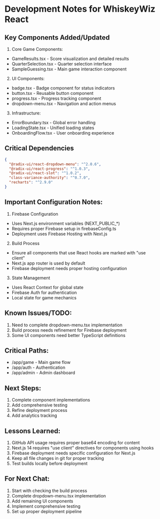 # Development Notes for WhiskeyWiz React

## Key Components Added/Updated

1. Core Game Components:
- GameResults.tsx - Score visualization and detailed results
- QuarterSelection.tsx - Quarter selection interface
- SampleGuessing.tsx - Main game interaction component

2. UI Components:
- badge.tsx - Badge component for status indicators
- button.tsx - Reusable button component
- progress.tsx - Progress tracking component
- dropdown-menu.tsx - Navigation and action menus

3. Infrastructure:
- ErrorBoundary.tsx - Global error handling
- LoadingState.tsx - Unified loading states
- OnboardingFlow.tsx - User onboarding experience

## Critical Dependencies
```json
{
  "@radix-ui/react-dropdown-menu": "^2.0.6",
  "@radix-ui/react-progress": "^1.0.3",
  "@radix-ui/react-slot": "^1.0.2",
  "class-variance-authority": "^0.7.0",
  "recharts": "^2.9.0"
}
```

## Important Configuration Notes:

1. Firebase Configuration
- Uses Next.js environment variables (NEXT_PUBLIC_*)
- Requires proper Firebase setup in firebaseConfig.ts
- Deployment uses Firebase Hosting with Next.js

2. Build Process
- Ensure all components that use React hooks are marked with "use client"
- Next.js app router is used by default
- Firebase deployment needs proper hosting configuration

3. State Management
- Uses React Context for global state
- Firebase Auth for authentication
- Local state for game mechanics

## Known Issues/TODO:
1. Need to complete dropdown-menu.tsx implementation
2. Build process needs refinement for Firebase deployment
3. Some UI components need better TypeScript definitions

## Critical Paths:
- /app/game - Main game flow
- /app/auth - Authentication
- /app/admin - Admin dashboard

## Next Steps:
1. Complete component implementations
2. Add comprehensive testing
3. Refine deployment process
4. Add analytics tracking

## Lessons Learned:
1. GitHub API usage requires proper base64 encoding for content
2. Next.js 14 requires "use client" directives for components using hooks
3. Firebase deployment needs specific configuration for Next.js
4. Keep all file changes in git for proper tracking
5. Test builds locally before deployment

## For Next Chat:
1. Start with checking the build process
2. Complete dropdown-menu.tsx implementation
3. Add remaining UI components
4. Implement comprehensive testing
5. Set up proper deployment pipeline